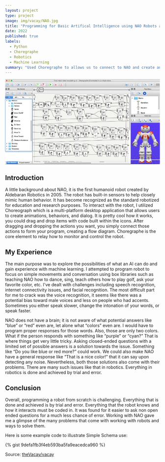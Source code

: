 ```yaml
---
layout: project
type: project
image: img/vacay/NAO.jpg
title: "Programming for Basic Artifical Intelligence using NAO Robots and Choregraphe"
date: 2022
published: true
labels:
  - Python
  - Choregraphe
  - Robotics
  - Machine Learning
summary: "Used Choregraphe to allows us to connect to NAO and create animations and mimic human behavior."
---
```


<img class="img-fluid" src="../img/vacay/NAO_home_page.jpg">

## Introduction
A little background about NAO, it is the first humanoid robot created by Aldebaran Robotics in 2005. The robot has built-in sensors to help closely mimic human behavior. It has become recognized as the standard robotized for education and research purposes. To interact with the robot, I utilized Choreograph which is a multi-platform desktop application that allows users to create animations, behaviors, and dialog. It is pretty cool how it works, you could drag and drop items with code built within the icons. After dragging and dropping the actions you want, you simply connect those actions to form your program, creating a flow diagram. Choregraphe is the core element to relay how to monitor and control the robot. 

## My Experience
The main purpose was to explore the possibilities of what an AI can do and gain experience with machine learning. I attempted to program robot to focus on simple movements and conversation using box libraries such as teaching NAO how to dance, sing, teach others how to play golf, ask your favorite color, etc. I've dealt with challenges including speech recognition, internet connectivity issues, and facial recognition. The most difficult part for me to crack was the voice recognition, it seems like there was a potential bias toward male voices and less on people who had accents. Sometimes you either speak slower, change the intonation of your words, or speak faster.

NAO does not have a brain; it is not aware of what potential answers like “blue” or “red” even are, let alone what “colors” even are. I would have to program proper responses for those words. Also, those are only two colors. What if the person responds with something like “purple” or “cyan?” That is where things get very little tricky. Asking closed-ended questions with a limited set of possible answers is a solution towards the issue. Something like “Do you like blue or red more?” could work. We could also make NAO have a general response like “That is a nice color!” that it can say upon detecting any noise. Nevertheless, both those solutions also come with their problems. There are many such issues like that in robotics. Everything in robotics is done and achieved by trial and error.

## Conclusion
Overall, programming a robot from scratch is challenging. Everything that is done and achieved is by trial and error. Everything that the robot knows and how it interacts must be coded in. It was found for it easier to ask non open ended questions for a much less chance of error. Working with NAO gave me a glimpse of the many problems that come with working with robots and ways to solve them.  

Here is some example code to illustrate Simple Schema use:

{% gist 9defa1fb3f4eb593ba5fa9eacedca960 %}
 
Source: <a href="https://github.com/theVacay/vacay">theVacay/vacay</a>
